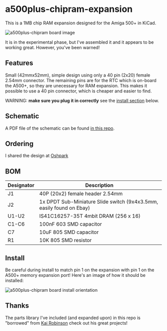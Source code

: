 # a500plus-chipram-expansion

This is a 1MB chip RAM expansion designed for the Amiga 500+ in KiCad.

![a500plus-chipram board image](https://raw.githubusercontent.com/blark/a500plus-chipram-expansion/master/media/rev2_render.png)

It is in the experimental phase, but I've assembled it and it appears to be working great. However, you've been warned!

## Features

Small (42mmx52mm), simple design using only a 40 pin (2x20) female 2.54mm connector. The remaining pins are for the RTC which is on-board the A500+, so they are unecessary for RAM expansion. This makes it possible to use a 40 pin connector, which is cheaper and easier to find.

WARNING: **make sure you plug it in correctly** see the [install section](https://github.com/blark/a500plus-chipram-expansion#install) below.

## Schematic

A PDF file of the schematic can be found [in this repo](https://raw.githubusercontent.com/blark/a500plus-chipram-expansion/master/media/schematic.pdf).

## Ordering

I shared the design at [Oshpark](https://oshpark.com/shared_projects/eQQuG4Mi)

## BOM
| Designator | Description |
| ---------- | ----------- |
| J1 | 40P (20x2) female header 2.54mm |
| J2 | 1x DPDT Sub-Miniature Slide switch (9x4x3.5mm, easily found on Ebay) |
| U1-U2 | IS41C16257-35T 4mbit DRAM (256 x 16) |
| C1-C6 | 100nF 603 SMD capacitor |
| C7 | 10uF 805 SMD capacitor |
| R1 | 10K 805 SMD resistor |

## Install

Be careful during install to match pin 1 on the expansion with pin 1 on the A500+ memory expansion port! Here's an image of how it should be installed:

![a500plus-chipram board install orientation](https://raw.githubusercontent.com/blark/a500plus-chipram-expansion/master/media/install.png)

## Thanks

The parts library I've included (and expanded upon) in this repo is "borrowed" from [Kai Robinson](https://github.com/kr239) check out his great projects!
